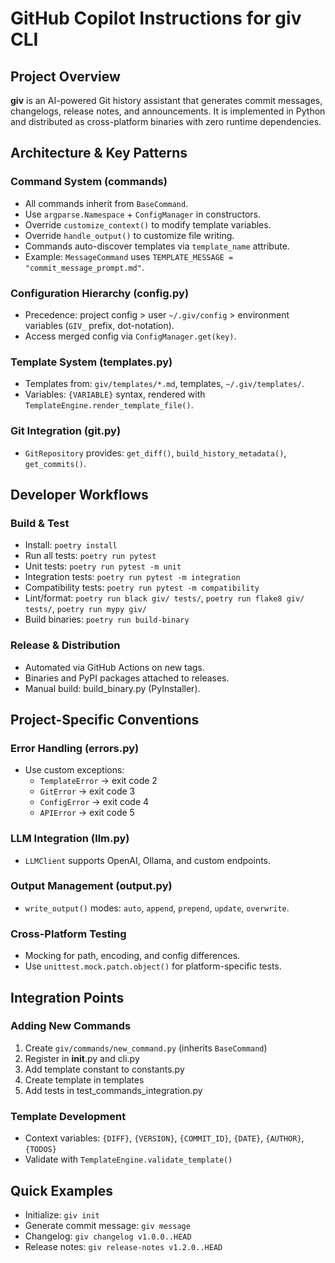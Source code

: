 # GitHub Copilot Instructions for giv CLI

## Project Overview
**giv** is an AI-powered Git history assistant that generates commit messages, changelogs, release notes, and announcements. It is implemented in Python and distributed as cross-platform binaries with zero runtime dependencies.

## Architecture & Key Patterns

### Command System (commands)
- All commands inherit from `BaseCommand`.
- Use `argparse.Namespace` + `ConfigManager` in constructors.
- Override `customize_context()` to modify template variables.
- Override `handle_output()` to customize file writing.
- Commands auto-discover templates via `template_name` attribute.
- Example: `MessageCommand` uses `TEMPLATE_MESSAGE = "commit_message_prompt.md"`.

### Configuration Hierarchy (config.py)
- Precedence: project config > user `~/.giv/config` > environment variables (`GIV_` prefix, dot-notation).
- Access merged config via `ConfigManager.get(key)`.

### Template System (templates.py)
- Templates from: `giv/templates/*.md`, templates, `~/.giv/templates/`.
- Variables: `{VARIABLE}` syntax, rendered with `TemplateEngine.render_template_file()`.

### Git Integration (git.py)
- `GitRepository` provides: `get_diff()`, `build_history_metadata()`, `get_commits()`.

## Developer Workflows

### Build & Test
- Install: `poetry install`
- Run all tests: `poetry run pytest`
- Unit tests: `poetry run pytest -m unit`
- Integration tests: `poetry run pytest -m integration`
- Compatibility tests: `poetry run pytest -m compatibility`
- Lint/format: `poetry run black giv/ tests/`, `poetry run flake8 giv/ tests/`, `poetry run mypy giv/`
- Build binaries: `poetry run build-binary`

### Release & Distribution
- Automated via GitHub Actions on new tags.
- Binaries and PyPI packages attached to releases.
- Manual build: build_binary.py (PyInstaller).

## Project-Specific Conventions

### Error Handling (errors.py)
- Use custom exceptions:
  - `TemplateError` → exit code 2
  - `GitError` → exit code 3
  - `ConfigError` → exit code 4
  - `APIError` → exit code 5

### LLM Integration (llm.py)
- `LLMClient` supports OpenAI, Ollama, and custom endpoints.

### Output Management (output.py)
- `write_output()` modes: `auto`, `append`, `prepend`, `update`, `overwrite`.

### Cross-Platform Testing
- Mocking for path, encoding, and config differences.
- Use `unittest.mock.patch.object()` for platform-specific tests.

## Integration Points

### Adding New Commands
1. Create `giv/commands/new_command.py` (inherits `BaseCommand`)
2. Register in __init__.py and cli.py
3. Add template constant to constants.py
4. Create template in templates
5. Add tests in test_commands_integration.py

### Template Development
- Context variables: `{DIFF}`, `{VERSION}`, `{COMMIT_ID}`, `{DATE}`, `{AUTHOR}`, `{TODOS}`
- Validate with `TemplateEngine.validate_template()`

## Quick Examples

- Initialize: `giv init`
- Generate commit message: `giv message`
- Changelog: `giv changelog v1.0.0..HEAD`
- Release notes: `giv release-notes v1.2.0..HEAD`
